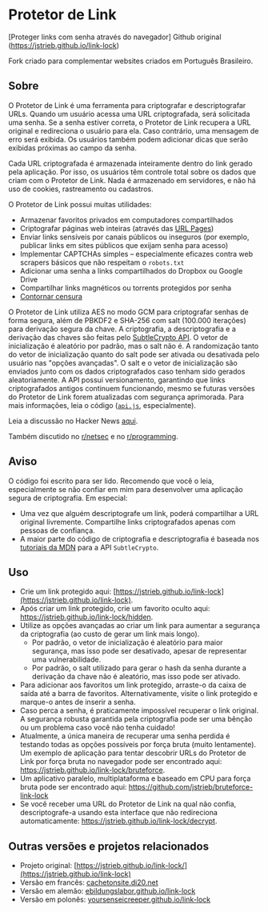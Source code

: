 # Protetor de Link

[Proteger links com senha através do navegador]
Github original (https://jstrieb.github.io/link-lock)

Fork criado para complementar websites criados em Português Brasileiro.



## Sobre

O Protetor de Link é uma ferramenta para criptografar e descriptografar URLs. Quando um usuário acessa uma URL criptografada, será solicitada uma senha. Se a senha estiver correta, o Protetor de Link recupera a URL original e redireciona o usuário para ela. Caso contrário, uma mensagem de erro será exibida. Os usuários também podem adicionar dicas que serão exibidas próximas ao campo da senha.

Cada URL criptografada é armazenada inteiramente dentro do link gerado pela aplicação. Por isso, os usuários têm controle total sobre os dados que criam com o Protetor de Link. Nada é armazenado em servidores, e não há uso de cookies, rastreamento ou cadastros.

O Protetor de Link possui muitas utilidades:

- Armazenar favoritos privados em computadores compartilhados
- Criptografar páginas web inteiras (através das [URL Pages](https://github.com/jstrieb/urlpages))
- Enviar links sensíveis por canais públicos ou inseguros (por exemplo, publicar links em sites públicos que exijam senha para acesso)
- Implementar CAPTCHAs simples – especialmente eficazes contra web scrapers básicos que não respeitam o `robots.txt`
- Adicionar uma senha a links compartilhados do Dropbox ou Google Drive
- Compartilhar links magnéticos ou torrents protegidos por senha
- [Contornar censura](#evading-censorship)

O Protetor de Link utiliza AES no modo GCM para criptografar senhas de forma segura, além de PBKDF2 e SHA-256 com salt (100.000 iterações) para derivação segura da chave. A criptografia, a descriptografia e a derivação das chaves são feitas pelo [SubtleCrypto API](https://developer.mozilla.org/en-US/docs/Web/API/SubtleCrypto). O vetor de inicialização é aleatório por padrão, mas o salt não é. A randomização tanto do vetor de inicialização quanto do salt pode ser ativada ou desativada pelo usuário nas "opções avançadas". O salt e o vetor de inicialização são enviados junto com os dados criptografados caso tenham sido gerados aleatoriamente. A API possui versionamento, garantindo que links criptografados antigos continuem funcionando, mesmo se futuras versões do Protetor de Link forem atualizadas com segurança aprimorada. Para mais informações, leia o código ([`api.js`](https://github.com/jstrieb/link-lock/blob/master/api.js), especialmente).

Leia a discussão no Hacker News [aqui](https://news.ycombinator.com/item?id=23242290).

Também discutido no [r/netsec](https://www.reddit.com/r/netsec/comments/i3n4sm/link_lock_password_protect_urls_using_aes_in_the/) e no [r/programming](https://www.reddit.com/r/programming/comments/i5kpjx/link_lock_is_a_tool_for_encrypting_and_decrypting/).



## Aviso

O código foi escrito para ser lido. Recomendo que você o leia, especialmente se não confiar em mim para desenvolver uma aplicação segura de criptografia. Em especial:

- Uma vez que alguém descriptografe um link, poderá compartilhar a URL original livremente. Compartilhe links criptografados apenas com pessoas de confiança.
- A maior parte do código de criptografia e descriptografia é baseada nos [tutoriais da MDN](https://developer.mozilla.org/en-US/docs/Web/API/SubtleCrypto/deriveKey#PBKDF2_2) para a API `SubtleCrypto`.



## Uso

- Crie um link protegido aqui: [https://jstrieb.github.io/link-lock](https://jstrieb.github.io/link-lock).
- Após criar um link protegido, crie um favorito oculto aqui:
  <https://jstrieb.github.io/link-lock/hidden>.
- Utilize as opções avançadas ao criar um link para aumentar a segurança da criptografia (ao custo de gerar um link mais longo).
    - Por padrão, o vetor de inicialização é aleatório para maior segurança, mas isso pode ser desativado, apesar de representar uma vulnerabilidade.
    - Por padrão, o salt utilizado para gerar o hash da senha durante a derivação da chave não é aleatório, mas isso pode ser ativado.
- Para adicionar aos favoritos um link protegido, arraste-o da caixa de saída até a barra de favoritos. Alternativamente, visite o link protegido e marque-o antes de inserir a senha.
- Caso perca a senha, é praticamente impossível recuperar o link original. A segurança robusta garantida pela criptografia pode ser uma bênção ou um problema caso você não tenha cuidado!
- Atualmente, a única maneira de recuperar uma senha perdida é testando todas as opções possíveis por força bruta (muito lentamente). Um exemplo de aplicação para tentar descobrir URLs do Protetor de Link por força bruta no navegador pode ser encontrado aqui:
  <https://jstrieb.github.io/link-lock/bruteforce>.
- Um aplicativo paralelo, multiplataforma e baseado em CPU para força bruta pode ser encontrado aqui:
  <https://github.com/jstrieb/bruteforce-link-lock>
- Se você receber uma URL do Protetor de Link na qual não confia, descriptografe-a usando esta interface que não redireciona automaticamente:
  <https://jstrieb.github.io/link-lock/decrypt>.




## Outras versões e projetos relacionados
- Projeto original:
  [https://jstrieb.github.io/link-lock/](https://jstrieb.github.io/link-lock)
- Versão em francês:
  [cachetonsite.di20.net](https://cachetonsite.di20.net)
- Versão em alemão:
  [ebildungslabor.github.io/link-lock](https://ebildungslabor.github.io/link-lock/)
- Versão em polonês: 
  [yoursenseicreeper.github.io/link-lock](https://yoursenseicreeper.github.io/link-lock/)
